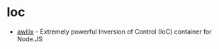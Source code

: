 # Ioc

- [awilix](https://github.com/jeffijoe/awilix) - Extremely powerful Inversion of Control (IoC) container for Node.JS
